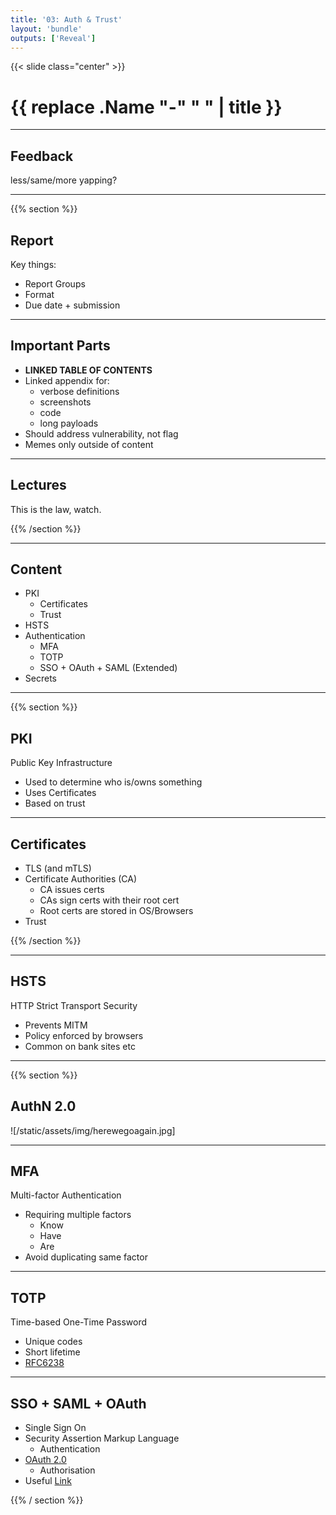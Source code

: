 ```yaml
---
title: '03: Auth & Trust'
layout: 'bundle'
outputs: ['Reveal']
---
```


{{< slide class="center" >}}

# {{ replace .Name "-" " " | title }}

---

## Feedback

less/same/more yapping?

---

{{% section %}}

## Report

Key things:

-   Report Groups
-   Format
-   Due date + submission

---

## Important Parts

-   **LINKED TABLE OF CONTENTS**
-   Linked appendix for:
    -   verbose definitions
    -   screenshots
    -   code
    -   long payloads
-   Should address vulnerability, not flag
-   Memes only outside of content

---

## Lectures

This is the law, watch.

{{% /section %}}

---

## Content

-   PKI
    -   Certificates
    -   Trust
-   HSTS
-   Authentication
    -   MFA
    -   TOTP
    -   SSO + OAuth + SAML (Extended)
-   Secrets

---

{{% section %}}

## PKI

Public Key Infrastructure

-   Used to determine who is/owns something
-   Uses Certificates
-   Based on trust

---

## Certificates

-   TLS (and mTLS)
-   Certificate Authorities (CA)
    -   CA issues certs
    -   CAs sign certs with their root cert
    -   Root certs are stored in OS/Browsers
-   Trust

{{% /section %}}

---

## HSTS

HTTP Strict Transport Security

-   Prevents MITM
-   Policy enforced by browsers
-   Common on bank sites etc

---

{{% section %}}

## AuthN 2.0

![/static/assets/img/herewegoagain.jpg]

---

## MFA

Multi-factor Authentication

-   Requiring multiple factors
    -   Know
    -   Have
    -   Are
-   Avoid duplicating same factor

---

## TOTP

Time-based One-Time Password

-   Unique codes
-   Short lifetime
-   [RFC6238](https://datatracker.ietf.org/doc/html/rfc6238)

---

## SSO + SAML + OAuth

-   Single Sign On
-   Security Assertion Markup Language
    -   Authentication
-   [OAuth 2.0](https://oauth.net/2/)
    -   Authorisation
-   Useful [Link](https://www.cloudflare.com/learning/access-management/what-is-oauth/)

{{% / section %}}
